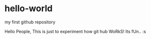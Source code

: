 
# hello-world
my first github repository

Hello People,
This is just to experiment how git hub WoRkS! Its fUn.. :s
